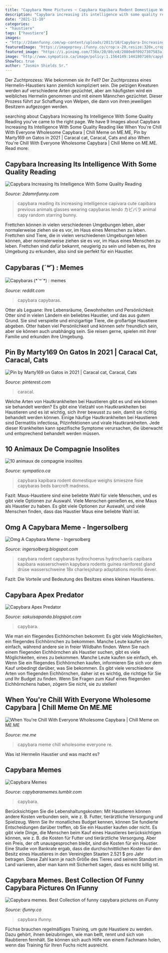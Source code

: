 ```yaml
---
title: "Capybara Meme Pictures ~ Capybara Kapibara Rodent Domestique Weighs śmieszne Fisie Capybaras Beds Barcroft Madness"
description: "Capybara increasing its intelligence with some quality reading"
date: "2021-11-10"
categories:
- "haustiere"
tags: ["haustiere"]
images:
- "http://2damnfunny.com/wp-content/uploads/2013/10/Capybara-Increasing-Its-Intelligence-With-Some-Quality-Reading.jpg"
featuredImage: "https://imageproxy.ifunny.co/crop:x-20,resize:320x,crop:x800,quality:90x75/images/4a637ef9b6653e0b8b3f62c0841ffa126c8b4e8683173133e8d04f1299a61e5e_1.jpg"
featured_image: "https://i.pinimg.com/736x/20/80/e8/2080e8f0927307583a167334f279c864.jpg"
image: "http://www.sympatico.ca/image/policy:1.1564149:1441807169/capybara.jpg?w=490&amp;$p$w=d35d95c"
ShowToc: true
author: "Jasmin Shields Sr."
---
```



Der Zuchtprozess: Wie bekommen sie ihr Fell?
Der Zuchtprozess eines Hermelin-Haustiers kann ziemlich kompliziert sein. Die pelzigen Kreaturen werden auf verschiedene Arten gezüchtet, aber am häufigsten wird ein weibliches Hermelin genommen und mit einem Männchen gezüchtet. Dieser Prozess führt zur Schaffung von Welpen, die dann von ihren jeweiligen Besitzern aufgezogen werden.

	

		
searching about Capybara Increasing Its Intelligence With Some Quality Reading you've came to the right page. We have 9 Images about Capybara Increasing Its Intelligence With Some Quality Reading like When You&#039;re Chill With Everyone Wholesome Capybara | Chill Meme on ME.ME, Pin by Marty169 on Gatos in 2021 | Caracal cat, Caracal, Cats and also When You&#039;re Chill With Everyone Wholesome Capybara | Chill Meme on ME.ME. Read more:
		
    
## Capybara Increasing Its Intelligence With Some Quality Reading

<img loading=lazy src="http://2damnfunny.com/wp-content/uploads/2013/10/Capybara-Increasing-Its-Intelligence-With-Some-Quality-Reading.jpg" onerror="this.onerror=null;this.src='https://tse2.mm.bing.net/th?id=OIP.OWFieJRK6GR1AzfeVYRwgQHaGM&amp;pid=15.1';" alt="Capybara Increasing Its Intelligence With Some Quality Reading">

_Source: 2damnfunny.com_

>capybara reading its increasing intelligence capivara cute capibara previous animals glasses wearing capybaras lendo カピバラ animal capy random starring bunny. 

	

Frettchen können in vielen verschiedenen Umgebungen leben, aber normalerweise ziehen sie es vor, im Haus eines Menschen zu leben.
Frettchen sind Tiere, die in vielen verschiedenen Umgebungen leben können, aber normalerweise ziehen sie es vor, im Haus eines Menschen zu leben. Frettchen sind dafür bekannt, neugierig zu sein und lieben es, ihre Umgebung zu erkunden, also sind sie perfekt für ein Haustier.

    
## Capybaras (*´꒳`*) : Memes

<img loading=lazy src="https://preview.redd.it/ca3dlpdavoy51.jpg?auto=webp&amp;s=85f77ebfff00b04b0fcbeb439949222899cb18d6" onerror="this.onerror=null;this.src='https://tse1.mm.bing.net/th?id=OIP.Sq371OBQH3ShEi1i7wChhwHaHU&amp;pid=15.1';" alt="Capybaras (*´꒳`*) : memes">

_Source: reddit.com_

>capybara capybaras. 

	

Otter als Leguane: Ihre Lebensräume, Gewohnheiten und Persönlichkeit
Otter sind in vielen Ländern ein beliebtes Haustier, und das aus gutem Grund. Sie sind verspielte und einzigartige Tiere, die großartige Haustiere abgeben. Otter haben viel Persönlichkeit und können sehr freundlich sein, aber sie können auch unabhängig sein. Sie reisen gerne, spielen mit ihrer Familie und erkunden ihre Umgebung.

    
## Pin By Marty169 On Gatos In 2021 | Caracal Cat, Caracal, Cats

<img loading=lazy src="https://i.pinimg.com/736x/20/80/e8/2080e8f0927307583a167334f279c864.jpg" onerror="this.onerror=null;this.src='https://tse1.mm.bing.net/th?id=OIP.bVZigJKdbhkG7BFY24acYAHaHz&amp;pid=15.1';" alt="Pin by Marty169 on Gatos in 2021 | Caracal cat, Caracal, Cats">

_Source: pinterest.com_

>caracal. 

	

Welche Arten von Hautkrankheiten bei Haustieren gibt es und wie können sie behandelt werden?
Es gibt eine Vielzahl von Hautkrankheiten bei Haustieren und es ist wichtig, sich ihrer bewusst zu sein, damit sie richtig behandelt werden können. Einige häufige Hautkrankheiten bei Haustieren sind Dermatitis infectiosa, Pilzinfektionen und virale Hautkrankheiten. Jede dieser Krankheiten kann spezifische Symptome verursachen, die überwacht und entsprechend behandelt werden müssen.

    
## 10 Animaux De Compagnie Insolites

<img loading=lazy src="http://www.sympatico.ca/image/policy:1.1564149:1441807169/capybara.jpg?w=490&amp;$p$w=d35d95c" onerror="this.onerror=null;this.src='https://tse2.mm.bing.net/th?id=OIP.jNsNxLeEG00U0vPmMeFHUgHaE8&amp;pid=15.1';" alt="10 animaux de compagnie insolites">

_Source: sympatico.ca_

>capybara kapibara rodent domestique weighs śmieszne fisie capybaras beds barcroft madness. 

	

Fazit: Maus-Haustiere sind eine beliebte Wahl für viele Menschen, und es gibt viele Optionen zur Auswahl.
Viele Menschen genießen es, eine Maus als Haustier zu haben. Es gibt viele Optionen zur Auswahl, und viele Menschen finden, dass das Haustier Maus eine beliebte Wahl ist.

    
## Omg A Capybara Meme - Ingersolberg

<img loading=lazy src="https://pbs.twimg.com/media/DnooxHuUwAABNkq.jpg" onerror="this.onerror=null;this.src='https://tse3.mm.bing.net/th?id=OIP.eXPzyhqkq7NGCUZZkYYygQHaE8&amp;pid=15.1';" alt="Omg A Capybara Meme - Ingersolberg">

_Source: ingersolberg.blogspot.com_

>capybara rodent capybaras hydrochoerus hydrochaeris capibara kapibara wasserschwein kapybara rodents guinea rainforest gland drüse wasserschweine 18x charlesjsharp adaptations morillo 4ever. 

	

Fazit: Die Vorteile und Bedeutung des Besitzes eines kleinen Haustieres.

    
## Capybara Apex Predator

<img loading=lazy src="https://pics.onsizzle.com/33v0-what-is-it-about-capybaras-that-attracts-groups-of-58186038.png" onerror="this.onerror=null;this.src='https://tse4.mm.bing.net/th?id=OIP.ulNmoiP1J9dGFo4eAO7aywHaaH&amp;pid=15.1';" alt="Capybara Apex Predator">

_Source: sakuisapanda.blogspot.com_

>capybara. 

	

Wie man ein fliegendes Eichhörnchen bekommt: Es gibt viele Möglichkeiten, ein fliegendes Eichhörnchen zu bekommen. Manche Leute kaufen sie einfach, während andere sie in freier Wildbahn finden.
Wenn Sie nach einem fliegenden Eichhörnchen als Haustier suchen, gibt es viele Möglichkeiten, eines zu bekommen. Manche Leute kaufen sie einfach, eh. Wenn Sie ein fliegendes Eichhörnchen kaufen, informieren Sie sich vor dem Kauf unbedingt darüber, was Sie bekommen. Es gibt viele verschiedene Arten von fliegenden Eichhörnchen, daher ist es wichtig, die richtige für Sie und Ihr Budget zu finden. Wenn Sie Fragen zum Kauf eines fliegenden Eichhörnchens haben, zögern Sie nicht, sie zu stellen!

    
## When You&#039;re Chill With Everyone Wholesome Capybara | Chill Meme On ME.ME

<img loading=lazy src="https://pics.onsizzle.com/thumb_capybara-gets-some-scritches-31926539.png" onerror="this.onerror=null;this.src='https://tse4.mm.bing.net/th?id=OIP.opy1Voo_fBnDTCmVvHp1lQAAAA&amp;pid=15.1';" alt="When You&#039;re Chill With Everyone Wholesome Capybara | Chill Meme on ME.ME">

_Source: me.me_

>capybara meme chill wholesome everyone re. 

	

Was ist Hermelin Haustier und was macht es?

    
## Capybara Memes

<img loading=lazy src="https://66.media.tumblr.com/5678ce7319afa7f2055ed400c391ec7b/tumblr_nwhh75sUXl1u6hbi4o1_1280.jpg" onerror="this.onerror=null;this.src='https://tse4.mm.bing.net/th?id=OIP.K8kcfNIK-pN04mKHUIDw6gHaFj&amp;pid=15.1';" alt="Capybara Memes">

_Source: capybaramemes.tumblr.com_

>capybara. 

	

Berücksichtigen Sie die Lebenshaltungskosten: Mit Haustieren können andere Kosten verbunden sein, wie z. B. Futter, tierärztliche Versorgung und Spielzeug. Wenn Sie Ihr monatliches Budget kennen, können Sie fundierte Entscheidungen darüber treffen, ob Sie ein Haustier kaufen oder nicht.
Es gibt viele Dinge, die Menschen beim Kauf eines Haustieres berücksichtigen können, wie z. B. die Kosten für Futter und tierärztliche Versorgung. Aber ein Preis, der oft unausgesprochen bleibt, sind die Kosten für ein Haustier. Eine Studie von Bankrate ergab, dass die durchschnittlichen Kosten für den Besitz eines Haustieres in den Vereinigten Staaten 2.521 $ pro Jahr betragen. Diese Zahl kann je nach Größe des Tieres und seinem Standort im Land variieren, aber man kann mit Sicherheit sagen, dass es nicht billig ist.

    
## Capybara Memes. Best Collection Of Funny Capybara Pictures On IFunny

<img loading=lazy src="https://imageproxy.ifunny.co/crop:x-20,resize:320x,crop:x800,quality:90x75/images/4a637ef9b6653e0b8b3f62c0841ffa126c8b4e8683173133e8d04f1299a61e5e_1.jpg" onerror="this.onerror=null;this.src='https://tse3.mm.bing.net/th?id=OIP.I66WVpW9HAfqcH1YhE3HcQAAAA&amp;pid=15.1';" alt="Capybara memes. Best Collection of funny capybara pictures on iFunny">

_Source: ifunny.co_

>capybara ifunny. 

	

Füchse brauchen regelmäßiges Training, um gute Haustiere zu werden. Dazu gehört, ihnen beizubringen, wie man bellt, rennt und sich von Raubtieren fernhält. Sie können sich auch Hilfe von einem Fachmann holen, wenn das Training für Ihren Fuchs nicht ausreicht.


